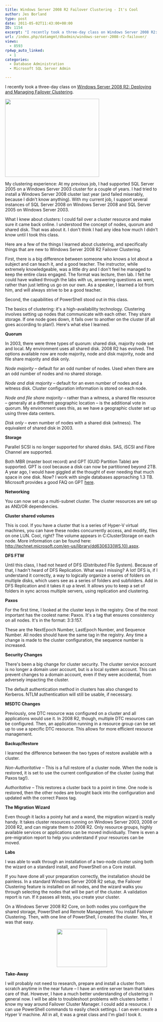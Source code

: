 ```yaml
---
title: Windows Server 2008 R2 Failover Clustering - It's Cool
author: Jes Borland
type: post
date: 2011-05-02T11:43:00+00:00
ID: 1154
excerpt: "I recently took a three-day class on Windows Server 2008 R2: Deploying and Managing Failover Clustering. Here's an overview of some new features, and what I learned."
url: /index.php/datamgmt/dbadmin/windows-server-2008-r2-failover/
views:
  - 8593
rp4wp_auto_linked:
  - 1
categories:
  - Database Administration
  - Microsoft SQL Server Admin

---
```

I recently took a three-day class on [Windows Server 2008 R2: Deploying and Managing Failover Clustering][1]. 

<div class="image_block">
  <a href="https://lessthandot.z19.web.core.windows.net/wp-content/uploads/users/grrlgeek/blackboardteacher.JPG?mtime=1304295364"><img alt="" src="https://lessthandot.z19.web.core.windows.net/wp-content/uploads/users/grrlgeek/blackboardteacher.JPG?mtime=1304295364" width="309" height="256" title="Class Is In Session" /></a>
</div>

My clustering experience: At my previous job, I had supported SQL Server 2005 on a Windows Server 2003 cluster for a couple of years. I had tried to install a Windows Server 2008 cluster last year (and failed miserably, because I didn't know anything). With my current job, I support several instances of SQL Server 2008 on Windows Server 2008 and SQL Server 2005 on Windows Server 2003. 

What I knew about clusters: I could fail over a cluster resource and make sure it came back online. I understood the concept of nodes, quorum and shared disk. That was about it. I don't think I had any idea how much I didn't know until I took this class. 

Here are a few of the things I learned about clustering, and specifically things that are new to Windows Server 2008 R2 Failover Clustering. 

First, there is a big difference between someone who knows a lot about a subject and can teach it, and a good teacher. The instructor, while extremely knowledgeable, was a little dry and I don't feel he managed to keep the entire class engaged. The format was lecture, then lab. I felt he could have walked through the labs with us, answering questions as went, rather than just letting us go on our own. As a speaker, I learned a lot from him, and will always strive to be a good teacher. 

Second, the capabilities of PowerShell stood out in this class. 

The basics of clustering: it's a high-availability technology. Clustering involves setting up nodes that communicate with each other. They share storage. If one node goes down, it fails over to another on the cluster (if all goes according to plan!). Here's what else I learned. 

**Quorum** 

In 2003, there were three types of quorum: shared disk, majority node set and local. My environment uses all shared disk. 2008 R2 has evolved. The options available now are node majority, node and disk majority, node and file share majority and disk only. 

_Node majority_ – default for an odd number of nodes. Used when there are an odd number of nodes and no shared storage. 

_Node and disk majority_ – default for an even number of nodes and a witness disk. Cluster configuration information is stored on each node. 

_Node and file share majority_ – rather than a witness, a shared file resource – generally at a different geographic location – is the additional vote in quorum. My environment uses this, as we have a geographic cluster set up using three data centers. 

_Disk only_ – even number of nodes with a shared disk (witness). The equivalent of shared disk in 2003. 

**Storage** 

Parallel SCSI is no longer supported for shared disks. SAS, iSCSI and Fibre Channel are supported. 

Both MBR (master boot record) and GPT (GUID Partition Table) are supported. GPT is cool because a disk can now be partitioned beyond 2TB. A year ago, I would have giggled at the thought of ever needing that much space in one disk. Now? I work with single databases approaching 1.3 TB. Microsoft provides a good FAQ on GPT [here][2]. 

**Networking** 

You can now set up a multi-subnet cluster. The cluster resources are set up as AND/OR dependencies. 

**Cluster shared volumes** 

This is cool. If you have a cluster that is a series of Hyper-V virtual machines, you can have these nodes concurrently access, and modify, files on one LUN. Cool, right? The volume appears in C:ClusterStorage on each node. More information can be found here: http://technet.microsoft.com/en-us/library/dd630633(WS.10).aspx. 

**DFS FTW** 

Until this class, I had not heard of DFS (Distributed File System). Because of that, I hadn't heard of DFS Replication. What was I missing? A lot! DFS is, if I understand it correctly, a way to logically organize a series of folders on multiple disks, which users see as a series of folders and subfolders. Add in DFS Replication and it takes it up a level. It allows you to keep a set of folders in sync across multiple servers, using replication and clustering. 

**Paxos** 

For the first time, I looked at the cluster keys in the registry. One of the most important has the coolest name: Paxos. It's a tag that ensures consistency on all nodes. It's in the format: 3:3:157. 

These are the NextEpoch Number, LastEpoch Number, and Sequence Number. All nodes should have the same tag in the registry. Any time a change is made to the cluster configuration, the sequence number is increased. 

**Security Changes** 

There's been a big change for cluster security. The cluster service account is no longer a domain user account, but is a local system account. This can prevent changes to a domain account, even if they were accidental, from adversely impacting the cluster. 

The default authentication method in clusters has also changed to Kerberos. NTLM authentication will still be usable, if necessary. 

**MSDTC Changes** 

Previously, one DTC resource was configured on a cluster and all applications would use it. In 2008 R2, though, multiple DTC resources can be configured. Then, an application running in a resource group can be set up to use a specific DTC resource. This allows for more efficient resource management. 

**Backup/Restore** 

I learned the difference between the two types of restore available with a cluster. 

_Non-Authoritative_ – This is a full restore of a cluster node. When the node is restored, it is set to use the current configuration of the cluster (using that Paxos tag!). 

_Authoritative_ – This restores a cluster back to a point in time. One node is restored, then the other nodes are brought back into the configuration and updated with the correct Paxos tag. 

**The Migration Wizard** 

Even though it lacks a pointy hat and a wand, the migration wizard is really handy. It takes cluster resources running on Windows Server 2003, 2008 or 2008 R2, and can migrate them to 2008 R2. Only resource groups, highly available services or applications can be moved individually. There is even a pre-migration report to help you understand if your resources can be moved. 

**Labs** 

I was able to walk through an installation of a two-node cluster using both the wizard on a standard install, and PowerShell on a Core install. 

If you have done all your preparation correctly, the installation should be painless. In a standard Windows Server 2008 R2 setup, the Failover Clustering feature is installed on all nodes, and the wizard walks you through selecting the nodes that will be part of the cluster. A validation report is run. If it passes all tests, you create your cluster. 

On a Windows Server 2008 R2 Core, on both nodes you configure the shared storage, PowerShell and Remote Management. You install Failover Clustering. Then, with one line of PowerShell, I created the cluster. Yes, it was that easy. 

<p align="center">
  <img src="http://s7d5.scene7.com/is/image/Staples/s0105150_sc7?$sku$" height="125" width="165" />
</p>

**Take-Away** 

I will probably not need to research, prepare and install a cluster from scratch anytime in the near future – I have an entire server team that takes care of that. However, I have a much better understanding of clustering in general now. I will be able to troubleshoot problems with clusters better. I know my way around Failover Cluster Manager. I could add a resource. I can use PowerShell commands to easily check settings. I can even create a Hyper V machine. All in all, it was a great class and I'm glad I took it.

 [1]: http://www.google.com/url?sa=t&source=web&cd=1&ved=0CBYQFjAA&url=http%3A%2F%2Fdownload.microsoft.com%2Fdocuments%2Faustralia%2Fservices%2Fdatasheets%2FWindows_Server_2008_R2_Deploying_and_Managing_Failover_Cluster_WorkshopPLUS(4Days).pdf&ei=ekm8TfKdJtGQtgeI8JiPBA&usg=AFQjCNFfCz9b2ZWH2vfUDWO4a9TSMw-iHA
 [2]: http://support.microsoft.com/kb/302873